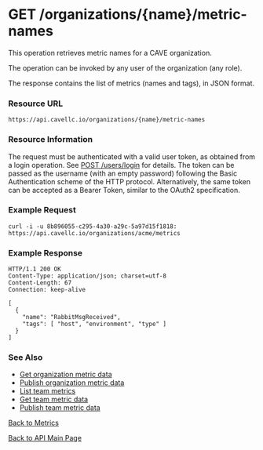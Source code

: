 # GET /organizations/{name}/metric-names
This operation retrieves metric names for a CAVE organization.

The operation can be invoked by any user of the organization (any role).

The response contains the list of metrics (names and tags), in JSON format.

### Resource URL

`https://api.cavellc.io/organizations/{name}/metric-names`

### Resource Information

The request must be authenticated with a valid user token, as obtained from a login operation. See [POST /users/login](../users/login.md) for details. The token can be passed as the username (with an empty password) following the Basic Authentication scheme of the HTTP protocol. Alternatively, the same token can be accepted as a Bearer Token, similar to the OAuth2 specification.

### Example Request

    curl -i -u 8b896055-c295-4a30-a29c-5a97d15f1818: https://api.cavellc.io/organizations/acme/metrics


### Example Response

    HTTP/1.1 200 OK
    Content-Type: application/json; charset=utf-8
    Content-Length: 67
    Connection: keep-alive
    
    [
      {
        "name": "RabbitMsgReceived",
        "tags": [ "host", "environment", "type" ]
      }
    ]
    
### See Also

* [Get organization metric data](get-org-metric-data.md)
* [Publish organization metric data](publish-org-metrics.md)
* [List team metrics](list-team-metrics.md)
* [Get team metric data](get-team-metric-data.md)
* [Publish team metric data](publish-team-metrics.md)

[Back to Metrics](README.md)

[Back to API Main Page](../api.md)
